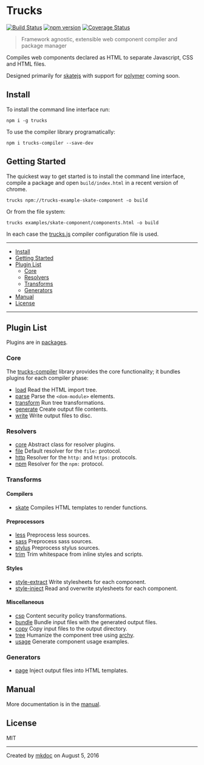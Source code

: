 # Trucks

[![Build Status](https://travis-ci.org/tmpfs/trucks.svg?v=3)](https://travis-ci.org/tmpfs/trucks)
[![npm version](http://img.shields.io/npm/v/trucks.svg?v=3)](https://npmjs.org/package/trucks)
[![Coverage Status](https://coveralls.io/repos/tmpfs/trucks/badge.svg?branch=master&service=github&v=5)](https://coveralls.io/github/tmpfs/trucks?branch=master)

> Framework agnostic, extensible web component compiler and package manager

Compiles web components declared as HTML to separate Javascript, CSS and HTML files.

Designed primarily for [skatejs][] with support for [polymer][] coming soon.

## Install

To install the command line interface run:

```
npm i -g trucks
```

To use the compiler library programatically:

```
npm i trucks-compiler --save-dev
```

## Getting Started

The quickest way to get started is to install the command line interface, compile a package and open `build/index.html` in a recent version of chrome.

```shell
trucks npm://trucks-example-skate-component -o build
```

Or from the file system:

```shell
trucks examples/skate-component/components.html -o build
```

In each case the [trucks.js](https://github.com/tmpfs/trucks/blob/master/examples/skate-component/trucks.js) compiler configuration file is used.

---

- [Install](#install)
- [Getting Started](#getting-started)
- [Plugin List](#plugin-list)
  - [Core](#core)
  - [Resolvers](#resolvers)
  - [Transforms](#transforms)
  - [Generators](#generators)
- [Manual](#manual)
- [License](#license)

---

## Plugin List

Plugins are in [packages](https://github.com/tmpfs/trucks/blob/master/packages).

### Core

The [trucks-compiler][] library provides the core functionality; it bundles plugins for each compiler phase:

* [load][] Read the HTML import tree.
* [parse][] Parse the `<dom-module>` elements.
* [transform][] Run tree transformations.
* [generate][] Create output file contents.
* [write][] Write output files to disc.

### Resolvers

* [core][resolver-core] Abstract class for resolver plugins.
* [file][resolver-file] Default resolver for the `file:` protocol.
* [http][resolver-http] Resolver for the `http:` and `https:` protocols.
* [npm][resolver-npm] Resolver for the `npm:` protocol.

### Transforms

#### Compilers

* [skate][] Compiles HTML templates to render functions.

#### Preprocessors

* [less][] Preprocess less sources.
* [sass][] Preprocess sass sources.
* [stylus][] Preprocess stylus sources.
* [trim][] Trim whitespace from inline styles and scripts.

#### Styles

* [style-extract][] Write stylesheets for each component.
* [style-inject][] Read and overwrite stylesheets for each component.

#### Miscellaneous

* [csp][transform-csp] Content security policy transformations.
* [bundle][] Bundle input files with the generated output files.
* [copy][] Copy input files to the output directory.
* [tree][] Humanize the component tree using [archy][].
* [usage][] Generate component usage examples.

### Generators

* [page][generator-page] Inject output files into HTML templates.

## Manual

More documentation is in the [manual][].

## License

MIT

---

Created by [mkdoc](https://github.com/mkdoc/mkdoc) on August 5, 2016

[skatejs]: https://github.com/skatejs/skatejs
[webcomponents]: https://github.com/w3c/webcomponents
[shadow-dom]: https://w3c.github.io/webcomponents/spec/shadow/
[custom-elements]: https://www.w3.org/TR/custom-elements/
[html-imports]: https://w3c.github.io/webcomponents/spec/imports/
[html-templates]: https://html.spec.whatwg.org/multipage/scripting.html#the-template-element
[polymer]: https://www.polymer-project.org/1.0/
[react]: https://facebook.github.io/react/
[react-webcomponents]: https://github.com/facebook/react/issues/5052
[react-integration]: https://github.com/skatejs/react-integration
[mozilla-webcomponents]: https://hacks.mozilla.org/2014/12/mozilla-and-web-components/
[csp]: http://content-security-policy.com/
[npm]: https://www.npmjs.com/
[postcss]: https://github.com/postcss/postcss
[mkdoc]: https://github.com/mkdoc/mkdoc
[mkapi]: https://github.com/mkdoc/mkapi
[mkparse]: https://github.com/mkdoc/mkparse
[jshint]: http://jshint.com
[jscs]: http://jscs.info
[manual]: https://github.com/tmpfs/trucks/blob/master/manual
[trucks]: https://github.com/tmpfs/trucks
[trucks-cli]: https://github.com/tmpfs/trucks/blob/master/packages/trucks-cli
[trucks-compiler]: https://github.com/tmpfs/trucks/blob/master/packages/trucks-compiler
[sources]: https://github.com/tmpfs/trucks/blob/master/packages/plugin-sources
[load]: https://github.com/tmpfs/trucks/blob/master/packages/plugin-load
[parse]: https://github.com/tmpfs/trucks/blob/master/packages/plugin-parse
[transform]: https://github.com/tmpfs/trucks/blob/master/packages/plugin-transform
[generate]: https://github.com/tmpfs/trucks/blob/master/packages/plugin-generate
[write]: https://github.com/tmpfs/trucks/blob/master/packages/plugin-write
[transform-csp]: https://github.com/tmpfs/trucks/blob/master/packages/transform-csp
[bundle]: https://github.com/tmpfs/trucks/blob/master/packages/transform-bundle
[copy]: https://github.com/tmpfs/trucks/blob/master/packages/transform-copy
[skate]: https://github.com/tmpfs/trucks/blob/master/packages/transform-skate
[stylus]: https://github.com/tmpfs/trucks/blob/master/packages/transform-stylus
[less]: https://github.com/tmpfs/trucks/blob/master/packages/transform-less
[sass]: https://github.com/tmpfs/trucks/blob/master/packages/transform-sass
[trim]: https://github.com/tmpfs/trucks/blob/master/packages/transform-trim
[tree]: https://github.com/tmpfs/trucks/blob/master/packages/transform-tree
[usage]: https://github.com/tmpfs/trucks/blob/master/packages/transform-usage
[style-extract]: https://github.com/tmpfs/trucks/blob/master/packages/transform-style-extract
[style-inject]: https://github.com/tmpfs/trucks/blob/master/packages/transform-style-inject
[resolver-core]: https://github.com/tmpfs/trucks/blob/master/packages/resolver-core
[resolver-file]: https://github.com/tmpfs/trucks/blob/master/packages/resolver-file
[resolver-http]: https://github.com/tmpfs/trucks/blob/master/packages/resolver-http
[resolver-npm]: https://github.com/tmpfs/trucks/blob/master/packages/resolver-npm
[generator-page]: https://github.com/tmpfs/trucks/blob/master/packages/generator-page
[less-css]: http://lesscss.org/
[sass-css]: http://sass-lang.com/
[stylus-css]: http://stylus-lang.com/
[node-sass]: https://github.com/sass/node-sass
[archy]: https://github.com/substack/node-archy

